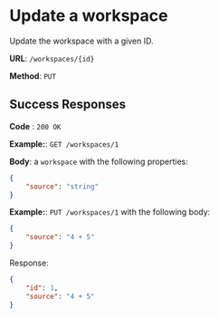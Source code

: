 # Update a workspace

Update the workspace with a given ID.

**URL**: `/workspaces/{id}`

**Method**: `PUT`

## Success Responses

**Code** : `200 OK`

**Example:**: `GET /workspaces/1`

**Body**: a `workspace` with the following properties:

```json
{
	"source": "string"
}
```

**Example:**: `PUT /workspaces/1` with the following body:

```json
{
	"source": "4 + 5"
}
```

Response:

```json
{
	"id": 1,
	"source": "4 + 5"
}
```
